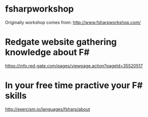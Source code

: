 # fsharpworkshop

Originally workshop comes from:
http://www.fsharpworkshop.com/

# Redgate website gathering knowledge about F#
https://info.red-gate.com/pages/viewpage.action?pageId=35520517

# In your free time practive your F# skills
http://exercism.io/languages/fsharp/about
